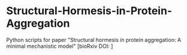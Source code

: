 # Structural-Hormesis-in-Protein-Aggregation
Python scripts for paper "Structural hormesis in protein aggregation: A minimal mechanistic model" [bioRxiv DOI: ]
